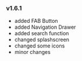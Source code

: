 ### v1.6.1

- added FAB Button
- added Navigation Drawer
- added search function
- changed splashscreen
- changed some icons
- minor changes
